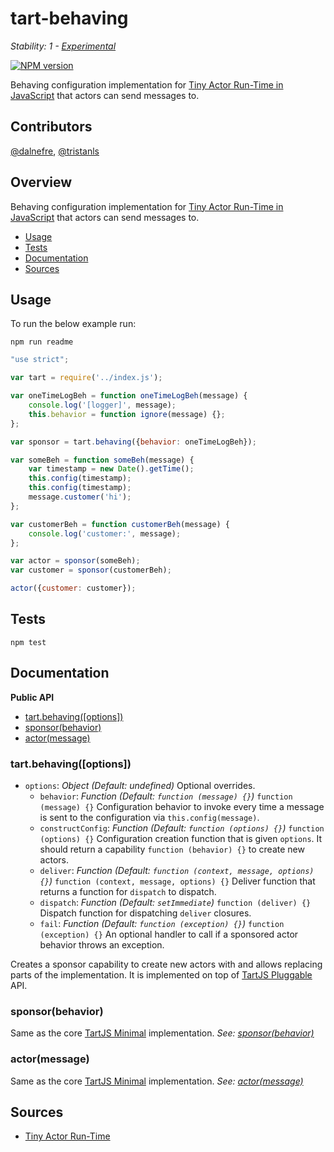 # tart-behaving

_Stability: 1 - [Experimental](https://github.com/tristanls/stability-index#stability-1---experimental)_

[![NPM version](https://badge.fury.io/js/tart-behaving.png)](http://npmjs.org/package/tart-behaving)

Behaving configuration implementation for [Tiny Actor Run-Time in JavaScript](https://github.com/organix/tartjs) that actors can send messages to.

## Contributors

[@dalnefre](https://github.com/dalnefre), [@tristanls](https://github.com/tristanls)

## Overview

Behaving configuration implementation for [Tiny Actor Run-Time in JavaScript](https://github.com/organix/tartjs) that actors can send messages to.

  * [Usage](#usage)
  * [Tests](#tests)
  * [Documentation](#documentation)
  * [Sources](#sources)

## Usage

To run the below example run:

    npm run readme

```javascript
"use strict";

var tart = require('../index.js');

var oneTimeLogBeh = function oneTimeLogBeh(message) {
    console.log('[logger]', message);
    this.behavior = function ignore(message) {};
};

var sponsor = tart.behaving({behavior: oneTimeLogBeh});

var someBeh = function someBeh(message) {
    var timestamp = new Date().getTime();
    this.config(timestamp);
    this.config(timestamp);
    message.customer('hi');
};

var customerBeh = function customerBeh(message) {
    console.log('customer:', message);
};

var actor = sponsor(someBeh);
var customer = sponsor(customerBeh);

actor({customer: customer});
```

## Tests

    npm test

## Documentation

**Public API**

  * [tart.behaving(\[options\])](#tartbehavingoptions)
  * [sponsor(behavior)](#sponsorbehavior)
  * [actor(message)](#actormessage)

### tart.behaving([options])

  * `options`: _Object_ _(Default: undefined)_ Optional overrides.
    * `behavior`: _Function_ _(Default: `function (message) {}`)_ `function (message) {}` Configuration behavior to invoke every time a message is sent to the configuration via `this.config(message)`.
    * `constructConfig`: _Function_ _(Default: `function (options) {}`)_ `function (options) {}` Configuration creation function that is given `options`. It should return a capability `function (behavior) {}` to create new actors.
    * `deliver`: _Function_ _(Default: `function (context, message, options) {}`)_ `function (context, message, options) {}` Deliver function that returns a function for `dispatch` to dispatch.
    * `dispatch`: _Function_ _(Default: `setImmediate`)_ `function (deliver) {}` Dispatch function for dispatching `deliver` closures. 
    * `fail`: _Function_ _(Default: `function (exception) {}`)_ `function (exception) {}` An optional handler to call if a sponsored actor behavior throws an exception.

Creates a sponsor capability to create new actors with and allows replacing parts of the implementation. It is implemented on top of [TartJS Pluggable](https://github.com/organix/tartjs#tartpluggableoptions) API.

### sponsor(behavior)

Same as the core [TartJS Minimal](https://github.com/organix/tartjs#minimal) implementation. _See: [sponsor(behavior)](https://github.com/organix/tartjs#sponsorbehavior-1)_

### actor(message)

Same as the core [TartJS Minimal](https://github.com/organix/tartjs#minimal) implementation. _See: [actor(message)](https://github.com/organix/tart#actormessage-1)_

## Sources

  * [Tiny Actor Run-Time](https://github.com/organix/tart)